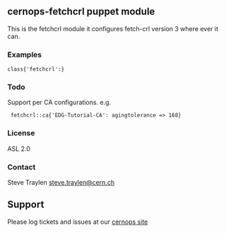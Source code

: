 ## cernops-fetchcrl puppet module

This is the fetchcrl module it configures fetch-crl version 3 where
ever it can.

### Examples

    class{'fetchcrl':}

### Todo
Support per CA configurations. e.g.

     fetchcrl::ca{'EDG-Tutorial-CA': agingtolerance => 168}


### License
ASL 2.0

### Contact
Steve Traylen <steve.traylen@cern.ch>

## Support
Please log tickets and issues at our [cernops site](http://github.ch/cernops)
